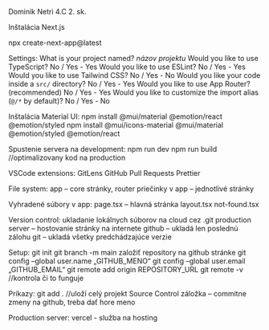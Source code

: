 Dominik Netri 4.C 2. sk.

Inštalácia Next.js

npx create-next-app@latest

Settings:
What is your project named? *názov projektu*
Would you like to use TypeScript? No / Yes - Yes
Would you like to use ESLint? No / Yes - Yes
Would you like to use Tailwind CSS? No / Yes - No
Would you like your code inside a `src/` directory? No / Yes - Yes
Would you like to use App Router? (recommended) No / Yes - Yes
Would you like to customize the import alias (`@/*` by default)? No / Yes - No

Inštalácia Material UI:
npm install @mui/material @emotion/react @emotion/styled
npm install @mui/icons-material @mui/material @emotion/styled @emotion/react

Spustenie servera na development:
npm run dev
npm run build //optimalizovany kod na production

VSCode extensions:
GitLens
GitHub Pull Requests
Prettier

File system:
app – core stránky, router
priečinky v app – jednotlivé stránky

Vyhradené súbory v app:
page.tsx – hlavná stránka
layout.tsx
not-found.tsx

Version control:
ukladanie lokálnych súborov na cloud cez .git
production server – hostovanie stránky na internete
github – ukladá len poslednú zálohu
git – ukladá všetky predchádzajúce verzie

Setup:
git init
git branch -m main
založiť repository na github stránke
git config –global user.name „GITHUB_MENO“
git config –global user.email „GITHUB_EMAIL“
git remote add origin REPOSITORY_URL
git remote -v //kontrola či to funguje

Príkazy:
git add . //uloží celý projekt
Source Control záložka – commitne zmeny na github, treba dať hore meno

Production server:
vercel - služba na hosting

